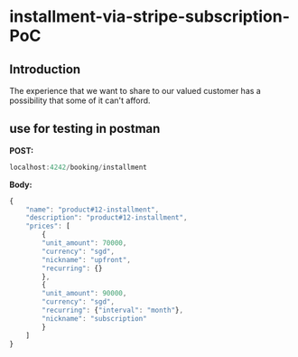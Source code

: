 # installment-via-stripe-subscription-PoC

## Introduction
The experience that we want to share to our valued customer has a possibility that some of it can't afford.


## use for testing in postman

**POST:**
```javascript
localhost:4242/booking/installment
```
**Body:**
```javascript
{
    "name": "product#12-installment",
    "description": "product#12-installment",
    "prices": [
        {
        "unit_amount": 70000,
        "currency": "sgd",
        "nickname": "upfront",
        "recurring": {}
        },
        {
        "unit_amount": 90000,
        "currency": "sgd",
        "recurring": {"interval": "month"},
        "nickname": "subscription"
        }
    ]
}
```